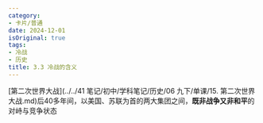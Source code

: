 ```yaml
---
category:
- 卡片/普通
date: 2024-12-01
isOriginal: true
tags:
- 冷战
- 历史
title: 3.3 冷战的含义
---
```


[第二次世界大战](../../41 笔记/初中/学科笔记/历史/06 九下/单课/15. 第二次世界大战.md)后40多年间，以美国、苏联为首的两大集团之间，**既非战争又非和平**的对峙与竞争状态